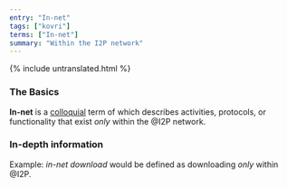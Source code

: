 ```yaml
---
entry: "In-net"
tags: ["kovri"]
terms: ["In-net"]
summary: "Within the I2P network"
---
```


{% include untranslated.html %}
### The Basics

**In-net** is a [colloquial](https://en.wikipedia.org/wiki/Colloquial) term of which describes activities, protocols, or functionality that exist *only* within the @I2P network.

### In-depth information

Example: *in-net download* would be defined as downloading *only* within @I2P.
